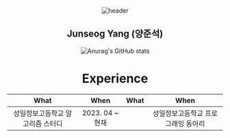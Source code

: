 <div align="center">
  
![header](https://capsule-render.vercel.app/api?type=waving&color=auto&height=300&section=header&text=welcome&fontSize=90)
  
  Junseog Yang (양준석)
  ---------------------

![Anurag's GitHub stats](https://github-readme-stats.vercel.app/api?username=gogi102&show_icons=true&theme=radical)

<h1> Experience </h1>

| What | When | What | When |
|:--------:|:--------:|:--------:|:--------:|
| 성일정보고등학교 알고리즘 스터디 | 2023. 04 ~ 현재 | |성일정보고등학교 프로그래밍 동아리| |2023.3 ~ 현재|
</div>
